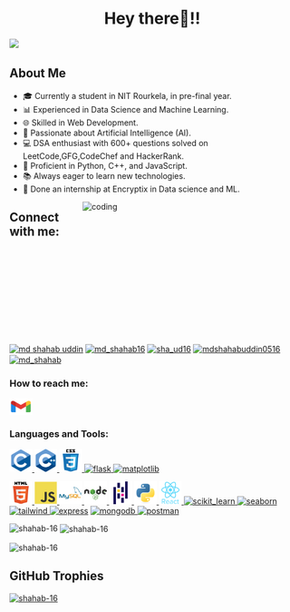 <h1 align="center">Hey there👋!! </h1>

<span href="https://github.com/DenverCoder1/readme-typing-svg">
  <img src="https://readme-typing-svg.herokuapp.com?font=IBM+Plex+Sans&color=yellow&size=20&lines=%F0%9F%8F%86+Welcome+to+my+GitHub+Profile+%21%21;**%F0%9F%91%89+Myself+MD+Shahab+Uddin+%21%21**;**%F0%9F%92%BB+I+am+Data+Science+and+ML+enthusiast+%21%21**;**%F0%9F%8C%90+and+MERN+Stack+Developer+%21%21**;**%F0%9F%92%A1+and+DSA+enthusiast+%21%21**;">
</span>

## About Me
- 🎓 Currently a student in NIT Rourkela, in pre-final year.
- 📊 Experienced in Data Science and Machine Learning.
- 🌐 Skilled in Web Development.
- 🤖 Passionate about Artificial Intelligence (AI).
- 💻 DSA enthusiast with 600+ questions solved on LeetCode,GFG,CodeChef and HackerRank.
- 🐍 Proficient in Python, C++, and JavaScript.
- 📚 Always eager to learn new technologies.
- 🌟 Done an internship at Encryptix in Data science and ML.

<img align="right" alt="coding" width="375" height="250" src="https://user-images.githubusercontent.com/74038190/212748842-9fcbad5b-6173-4175-8a61-521f3dbb7514.gif">

## Connect with me:
<p align="left">
<a href="https://linkedin.com/in/md shahab uddin" target="blank"><img align="center" src="https://raw.githubusercontent.com/rahuldkjain/github-profile-readme-generator/master/src/images/icons/Social/linked-in-alt.svg" alt="md shahab uddin" height="30" width="40" /></a>
<a href="https://kaggle.com/md_shahab16" target="blank"><img align="center" src="https://raw.githubusercontent.com/rahuldkjain/github-profile-readme-generator/master/src/images/icons/Social/kaggle.svg" alt="md_shahab16" height="30" width="40" /></a>
<a href="https://instagram.com/sha_ud16" target="blank"><img align="center" src="https://raw.githubusercontent.com/rahuldkjain/github-profile-readme-generator/master/src/images/icons/Social/instagram.svg" alt="sha_ud16" height="30" width="40" /></a>
<a href="https://www.hackerrank.com/mdshahabuddin0516" target="blank"><img align="center" src="https://raw.githubusercontent.com/rahuldkjain/github-profile-readme-generator/master/src/images/icons/Social/hackerrank.svg" alt="mdshahabuddin0516" height="30" width="40" /></a>
<a href="https://www.leetcode.com/md_shahab" target="blank"><img align="center" src="https://raw.githubusercontent.com/rahuldkjain/github-profile-readme-generator/master/src/images/icons/Social/leet-code.svg" alt="md_shahab" height="30" width="40" /></a>
</p>

<h3 align="left">How to reach me:</h3>
<p align="left">
<a href="mailto:mdshahabuddin0516@gmail.com"><img align="center" src="https://raw.githubusercontent.com/rahuldkjain/github-profile-readme-generator/master/src/images/icons/Social/gmail.svg" alt="mdshahabuddin0516@gmail.com" height="30" width="40" /></a>
</p>

<h3 align="left">Languages and Tools:</h3>
<p align="left"> 
<a href="https://www.cprogramming.com/" target="_blank" rel="noreferrer"> <img src="https://raw.githubusercontent.com/devicons/devicon/master/icons/c/c-original.svg" alt="c" width="40" height="40"/> </a> 
<a href="https://www.w3schools.com/cpp/" target="_blank" rel="noreferrer"> <img src="https://raw.githubusercontent.com/devicons/devicon/master/icons/cplusplus/cplusplus-original.svg" alt="cplusplus" width="40" height="40"/> </a> 
<a href="https://www.w3schools.com/css/" target="_blank" rel="noreferrer"> <img src="https://raw.githubusercontent.com/devicons/devicon/master/icons/css3/css3-original-wordmark.svg" alt="css3" width="40" height="40"/> </a> 
<a href="https://flask.palletsprojects.com/" target="_blank" rel="noreferrer">
  <img src="https://img.icons8.com/ios/50/ffffff/flask.png" alt="flask" width="40" height="40"/>
</a>
<a href="https://matplotlib.org/" target="_blank" rel="noreferrer">
  <img src="http://numerique.ostralo.net/python_matplotlib/images/logo.png"![Uploading image.png…]()
" alt="matplotlib" width="80" height="40"/>
</a>

<a href="https://www.w3.org/html/" target="_blank" rel="noreferrer"> <img src="https://raw.githubusercontent.com/devicons/devicon/master/icons/html5/html5-original-wordmark.svg" alt="html5" width="40" height="40"/> </a> 
<a href="https://developer.mozilla.org/en-US/docs/Web/JavaScript" target="_blank" rel="noreferrer"> <img src="https://raw.githubusercontent.com/devicons/devicon/master/icons/javascript/javascript-original.svg" alt="javascript" width="40" height="40"/> </a> 
<a href="https://www.mysql.com/" target="_blank" rel="noreferrer"> <img src="https://raw.githubusercontent.com/devicons/devicon/master/icons/mysql/mysql-original-wordmark.svg" alt="mysql" width="40" height="40"/> </a> 
<a href="https://nodejs.org" target="_blank" rel="noreferrer"> <img src="https://raw.githubusercontent.com/devicons/devicon/master/icons/nodejs/nodejs-original-wordmark.svg" alt="nodejs" width="40" height="40"/> </a> 
<a href="https://pandas.pydata.org/" target="_blank" rel="noreferrer"> <img src="https://raw.githubusercontent.com/devicons/devicon/2ae2a900d2f041da66e950e4d48052658d850630/icons/pandas/pandas-original.svg" alt="pandas" width="40" height="40"/> </a> 
<a href="https://www.python.org" target="_blank" rel="noreferrer"> <img src="https://raw.githubusercontent.com/devicons/devicon/master/icons/python/python-original.svg" alt="python" width="40" height="40"/> </a> 
<a href="https://reactjs.org/" target="_blank" rel="noreferrer"> <img src="https://raw.githubusercontent.com/devicons/devicon/master/icons/react/react-original-wordmark.svg" alt="react" width="40" height="40"/> </a> 
<a href="https://scikit-learn.org/" target="_blank" rel="noreferrer"> <img src="https://upload.wikimedia.org/wikipedia/commons/0/05/Scikit_learn_logo_small.svg" alt="scikit_learn" width="40" height="40"/> </a> 
<a href="https://seaborn.pydata.org/" target="_blank" rel="noreferrer"> <img src="https://seaborn.pydata.org/_images/logo-mark-lightbg.svg" alt="seaborn" width="40" height="40"/> </a> 
<a href="https://tailwindcss.com/" target="_blank" rel="noreferrer"> <img src="https://www.vectorlogo.zone/logos/tailwindcss/tailwindcss-icon.svg" alt="tailwind" width="40" height="40"/> </a> 
<a href="https://expressjs.com/" target="_blank" rel="noreferrer"><img src="https://img.icons8.com/ios/50/ffffff/express-js.png" alt="express" width="40" height="40"/></a>
<a href="https://www.mongodb.com/" target="_blank" rel="noreferrer"> <img src="https://www.vectorlogo.zone/logos/mongodb/mongodb-icon.svg" alt="mongodb" width="40" height="40"/> </a>
<a href="https://www.postman.com/" target="_blank" rel="noreferrer"> <img src="https://www.vectorlogo.zone/logos/getpostman/getpostman-icon.svg" alt="postman" width="40" height="40"/> </a>

</p>

<p><img align="left" src="https://github-readme-stats.vercel.app/api/top-langs?username=shahab-16&show_icons=true&locale=en&layout=compact" alt="shahab-16" /></p>

<p>&nbsp;<img align="center" src="https://github-readme-stats.vercel.app/api?username=shahab-16&show_icons=true&locale=en" alt="shahab-16" /></p>

<p><img align="center" src="https://github-readme-streak-stats.herokuapp.com/?user=shahab-16&" alt="shahab-16" /></p>

## GitHub Trophies
<p align="left"> 
<a href="https://github.com/ryo-ma/github-profile-trophy"><img src="https://github-profile-trophy.vercel.app/?username=shahab-16" alt="shahab-16" /></a> 
</p>


